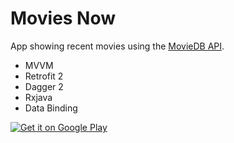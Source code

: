 # Movies Now

App showing recent movies using the [MovieDB API](https://developers.themoviedb.org/3/getting-started). 
- MVVM
- Retrofit 2
- Dagger 2
- Rxjava
- Data Binding

<a href='https://play.google.com/store/apps/details?id=com.movie.rahulrv&pcampaignid=MKT-Other-global-all-co-prtnr-py-PartBadge-Mar2515-1'><img alt='Get it on Google Play' src='https://play.google.com/intl/en_us/badges/images/generic/en_badge_web_generic.png'/></a>
